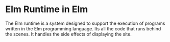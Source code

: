 # Elm Runtime in Elm

The Elm runtime is a system designed to support the execution of programs written in the Elm programming language.
Its all the code that runs behind the scenes. It handles the side effects of displaying the site.
